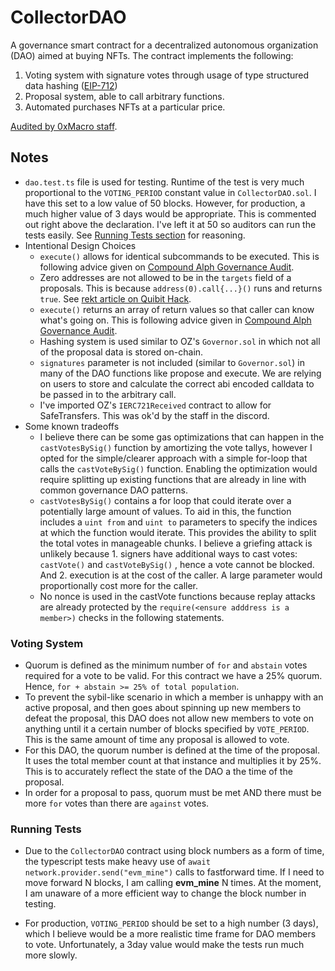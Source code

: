 # CollectorDAO

A governance smart contract for a decentralized autonomous organization (DAO) aimed at buying NFTs. The contract implements the following:

1. Voting system with signature votes through usage of type structured data hashing ([EIP-712](https://eips.ethereum.org/EIPS/eip-712))
1. Proposal system, able to call arbitrary functions.
1. Automated purchases NFTs at a particular price.

[Audited by 0xMacro staff](./staff-audit-dao.md).

## Notes

- `dao.test.ts` file is used for testing. Runtime of the test is very much proportional to the `VOTING_PERIOD` constant value in `CollectorDAO.sol`. I have this set to a low value of 50 blocks. However, for production, a much higher value of 3 days would be appropriate. This is commented out right above the declaration. I've left it at 50 so auditors can run the tests easily. See [Running Tests section](#running-tests) for reasoning.
- Intentional Design Choices
  - `execute()` allows for identical subcommands to be executed. This is following advice given on [Compound Alph Governance Audit](https://forum.openzeppelin.com/t/compound-alpha-governance-system-audit/2376).
  - Zero addresses are not allowed to be in the `targets` field of a proposals. This is because `address(0).call{...}()` runs and returns `true`. See [rekt article on Quibit Hack](https://rekt.news/qubit-rekt/).
  - `execute()` returns an array of return values so that caller can know what's going on. This is following advice given in [Compound Alph Governance Audit](https://forum.openzeppelin.com/t/compound-alpha-governance-system-audit/2376).
  - Hashing system is used similar to OZ's `Governor.sol` in which not all of the proposal data is stored on-chain.
  - `signatures` parameter is not included (similar to `Governor.sol`) in many of the DAO functions like propose and execute. We are relying on users to store and calculate the correct abi encoded calldata to be passed in to the arbitrary call.
  - I've imported OZ's `IERC721Received` contract to allow for SafeTransfers. This was ok'd by the staff in the discord.
- Some known tradeoffs
  - I believe there can be some gas optimizations that can happen in the `castVotesBySig()` function by amortizing the vote tallys, however I opted for the simple/clearer approach with a simple for-loop that calls the `castVoteBySig()` function. Enabling the optimization would require splitting up existing functions that are already in line with common governance DAO patterns.
  - `castVotesBySig()` contains a for loop that could iterate over a potentially large amount of values. To aid in this, the function includes a `uint from` and `uint to` parameters to specify the indices at which the function would iterate. This provides the ability to split the total votes in manageable chunks. I believe a griefing attack is unlikely because 1. signers have additional ways to cast votes: `castVote()` and `castVoteBySig()` , hence a vote cannot be blocked. And 2. execution is at the cost of the caller. A large parameter would proportionally cost more for the caller.
  - No nonce is used in the castVote functions because replay attacks are already protected by the `require(<ensure adddress is a member>)` checks in the following statements.

### Voting System

- Quorum is defined as the minimum number of `for` and `abstain` votes required for a vote to be valid. For this contract we have a 25% quorum. Hence, `for + abstain >= 25% of total population`.
- To prevent the sybil-like scenario in which a member is unhappy with an active proposal, and then goes about spinning up new members to defeat the proposal, this DAO does not allow new members to vote on anything until it a certain number of blocks specified by `VOTE_PERIOD`. This is the same amount of time any proposal is allowed to vote.
- For this DAO, the quorum number is defined at the time of the proposal. It uses the total member count at that instance and multiplies it by 25%. This is to accurately reflect the state of the DAO a the time of the proposal.
- In order for a proposal to pass, quorum must be met AND there must be more `for` votes than there are `against` votes.

### Running Tests

- Due to the `CollectorDAO` contract using block numbers as a form of time, the typescript tests make heavy use of `await network.provider.send("evm_mine")` calls to fastforward time. If I need to move forward N blocks, I am calling **evm_mine** N times. At the moment, I am unaware of a more efficient way to change the block number in testing.

- For production, `VOTING_PERIOD` should be set to a high number (3 days), which I believe would be a more realistic time frame for DAO members to vote. Unfortunately, a 3day value would make the tests run much more slowly.
